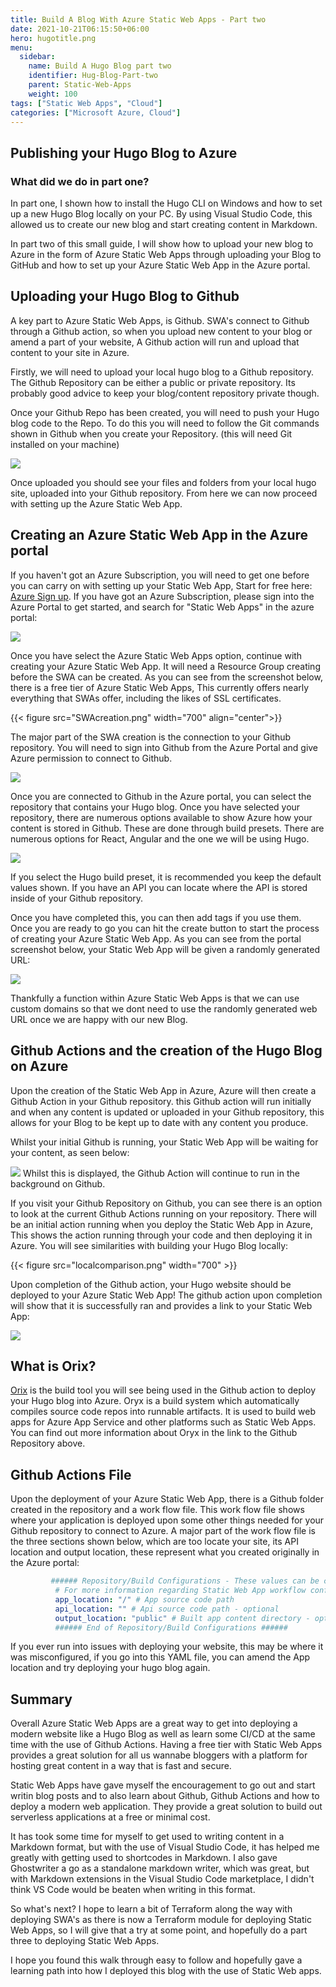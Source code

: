 ```yaml
---
title: Build A Blog With Azure Static Web Apps - Part two
date: 2021-10-21T06:15:50+06:00
hero: hugotitle.png
menu:
  sidebar:
    name: Build A Hugo Blog part two
    identifier: Hug-Blog-Part-two
    parent: Static-Web-Apps
    weight: 100
tags: ["Static Web Apps", "Cloud"]
categories: ["Microsoft Azure, Cloud"]
---
```


## Publishing your Hugo Blog to Azure

### What did we do in part one? 

In part one, I shown how to install the Hugo CLI on Windows and how to set up a new Hugo Blog locally on your PC. By using Visual Studio Code, this allowed us to create our new blog and start creating content in Markdown.


In part two of this small guide, I will show how to upload your new blog to Azure in the form of Azure Static Web Apps through uploading your Blog to GitHub and how to set up your Azure Static Web App in the Azure portal.

## Uploading your Hugo Blog to Github

A key part to Azure Static Web Apps, is Github. SWA's connect to Github through a Github action, so when you upload new content to your blog or amend a part of your website, A Github action will run and upload that content to your site in Azure.

Firstly, we will need to upload your local hugo blog to a Github repository. The Github Repository can be either a public or private repository. Its probably good advice to keep your blog/content repository private though.

Once your Github Repo has been created, you will need to push your Hugo blog code to the Repo. To do this you will need to follow the Git commands shown in Github when you create your Repository. (this will need Git  installed on your machine)

![](GithubRepo.png)

Once uploaded you should see your files and folders from your local hugo site, uploaded into your Github repository. From here we can now proceed with setting up the Azure Static Web App.

## Creating an Azure Static Web App in the Azure portal

If you haven't got an Azure Subscription, you will need to get one before you can carry on with setting up your Static Web App, Start for free here: [Azure Sign up](https://azure.microsoft.com/en-gb/free/). If you have got an Azure Subscription, please sign into the Azure Portal to get started, and search for "Static Web Apps" in the azure portal:

![](AzurePortal.png)

Once you have select the Azure Static Web Apps option, continue with creating your Azure Static Web App. It will need a Resource Group creating before the SWA can be created. As you can see from the screenshot below, there is a free tier of Azure Static Web Apps, This currently offers nearly everything that SWAs offer, including the likes of SSL certificates.


{{< figure src="SWAcreation.png" width="700" align="center">}}

The major part of the SWA creation is the connection to your Github repository. You will need to sign into Github from the Azure Portal and give Azure permission to connect to Github. 

![](githubsignin.png)

Once you are connected to Github in the Azure portal, you can select the repository that contains your Hugo blog. Once you have selected your repository, there are numerous options available to show Azure how your content is stored in Github. These are done through build presets. There are numerous options for React, Angular and the one we will be using Hugo. 

![](buildpreset.png)

If you select the Hugo build preset, it is recommended you keep the default values shown. If you have an API you can locate where the API is stored inside of your Github repository.

Once you have completed this, you can then add tags if you use them. Once you are ready to go you can hit the create button to start the process of creating your Azure Static Web App. As you can see from the portal screenshot below, your Static Web App will be given a randomly generated URL:

![](SWAURL.png)

Thankfully a function within Azure Static Web Apps is that we can use custom domains so that we dont need to use the randomly generated web URL once we are happy with our new Blog. 

## Github Actions and the creation of the Hugo Blog on Azure

Upon the creation of the Static Web App in Azure, Azure will then create a Github Action in your Github repository. this Github action will run initially and when any content is updated or uploaded in your Github repository, this allows for your Blog to be kept up to date with any content you produce.

Whilst your initial Github is running, your Static Web App will be waiting for your content, as seen below:

![](waitingforcontent.png)
Whilst this is displayed, the Github Action will continue to run in the background on Github. 

If you visit your Github Repository on Github, you can see there is an option to look at the current Github Actions running on your repository. There will be an initial action running when you deploy the Static Web App in Azure, This shows the action running through your code and then deploying it in Azure. You will see similarities with building your Hugo Blog locally:

{{< figure src="localcomparison.png" width="700" >}}


Upon completion of the Github action, your Hugo website should be deployed to your Azure Static Web App! The github action upon completion will show that it is successfully ran and provides a link to your Static Web App:

![](completionofSWA.png)

## What is Orix?

[Orix](https://github.com/microsoft/Oryx) is the build tool you will see being used in the Github action to deploy your Hugo blog into Azure. Oryx is a build system which automatically compiles source code repos into runnable artifacts. It is used to build web apps for Azure App Service and other platforms such as Static Web Apps. You can find out more information about Oryx in the link to the Github Repository above.

## Github Actions File

Upon the deployment of your Azure Static Web App, there is a Github folder created in the repository and a work flow file. This work flow file shows where your application is deployed upon some other things needed for your Github repository to connect to Azure. A major part of the work flow file is the three sections shown below, which are too locate your site, its API location and output location, these represent what you created originally in the Azure portal:

```yaml
         ###### Repository/Build Configurations - These values can be configured to match your app requirements. ######
          # For more information regarding Static Web App workflow configurations, please visit: https://aka.ms/swaworkflowconfig
          app_location: "/" # App source code path
          api_location: "" # Api source code path - optional
          output_location: "public" # Built app content directory - optional
          ###### End of Repository/Build Configurations ######
```

If you ever run into issues with deploying your website, this may be where it was misconfigured, if you go into this YAML file, you can amend the App location and try deploying your hugo blog again.

## Summary

Overall Azure Static Web Apps are a great way to get into deploying a modern website like a Hugo Blog as well as learn some CI/CD at the same time with the use of Github Actions. Having a free tier with Static Web Apps provides a great solution for all us wannabe bloggers with a platform for hosting great content in a way that is fast and secure. 

Static Web Apps have gave myself the encouragement to go out and start writin blog posts and to also learn about Github, Github Actions and how to deploy a modern web application. They provide a great solution to build out serverless applications at a free or minimal cost. 

It has took some time for myself to get used to writing content in a Markdown format, but with the use of Visual Studio Code, it has helped me greatly with getting used to shortcodes in Markdown. I also gave Ghostwriter a go as a standalone markdown writer, which was great, but with Markdown extensions in the Visual Studio Code marketplace, I didn't think VS Code would be beaten when writing in this format. 

So what's next? I hope to learn a bit of Terraform along the way with deploying SWA's as there is now a Terraform module for deploying Static Web Apps, so I will give that a try at some point, and hopefully do a part three to deploying Static Web Apps.

I hope you found this walk through easy to follow and hopefully gave a learning path into how I deployed this blog with the use of Static Web apps. 
